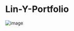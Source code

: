 # Lin-Y-Portfolio
![image](<img src="https://github.com/TomLin19/Lin-Y-Portfolio/blob/master/images/final%20Logo.png" width="150" alt="Final Logo"/>)


